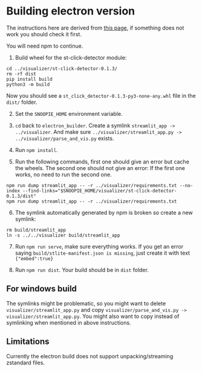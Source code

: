 # Building electron version

The instructions here are derived from [this page](https://github.com/whitphx/stlite/blob/main/packages/desktop/README.md), if something does not work you should check it first.

You will need npm to continue.

1. Build wheel for the st-click-detector module: 
```
cd ../visualizer/st-click-detector-0.1.3/
rm -rf dist
pip install build
python3 -m build
```
Now you should see a `st_click_detector-0.1.3-py3-none-any.whl` file in the `dist/` folder.

2. Set the `SNOOPIE_HOME` environment variable.

3. `cd` back to `electron_builder`. Create a symlink `streamlit_app -> ../visualizer`. And make sure `../visualizer/streamlit_app.py -> ../visualizer/parse_and_vis.py` exists.

4. Run `npm install`.

5. Run the following commands, first one should give an error but cache the wheels. The second one should not give an error:
If the first one works, no need to run the second one.
```
npm run dump streamlit_app -- -r ../visualizer/requirements.txt --no-index --find-links="$SNOOPIE_HOME/visualizer/st-click-detector-0.1.3/dist"
npm run dump streamlit_app -- -r ../visualizer/requirements.txt
```

6. The symlink automatically generated by npm is broken so create a new symlink:

```
rm build/streamlit_app
ln -s ../../visualizer build/streamlit_app
```

7. Run `npm run serve`, make sure everything works. If you get an error saying `build/stlite-manifest.json is missing`, just create it with text `{"embed":true}` 

8. Run `npm run dist`. Your build should be in `dist` folder.

## For windows build

The symlinks might be problematic, so you might want to delete `visualizer/streamlit_app.py` and copy `visualizer/parse_and_vis.py -> visualizer/streamlit_app.py`. You might also want to copy instead of symlinking when mentioned in above instructions.

## Limitations

Currently the electron build does not support unpacking/streaming zstandard files.